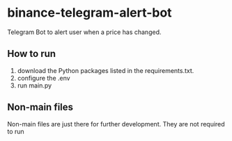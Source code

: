 # binance-telegram-alert-bot

Telegram Bot to alert user when a price has changed.

## How to run

1. download the Python packages listed in the requirements.txt.
2. configure the .env
3. run main.py

## Non-main files

Non-main files are just there for further development. They are not required to run
